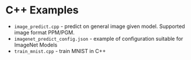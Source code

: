 # C++ Examples

- `image_predict.cpp` - predict on general image given model. Supported image format PPM/PGM.
- `imagenet_predict_config.json` - example of configuration suitable for ImageNet Models
- `train_mnist.cpp` - train MNIST in C++

